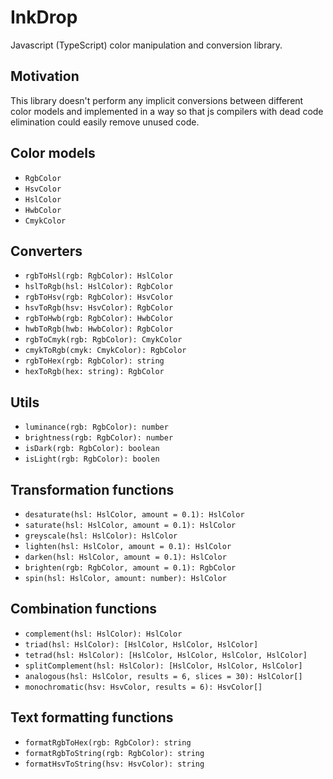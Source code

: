 # InkDrop

Javascript (TypeScript) color manipulation and conversion library.

## Motivation

This library doesn't perform any implicit conversions between different color models and implemented in a way so that
js compilers with dead code elimination could easily remove unused code.

## Color models

- `RgbColor`
- `HsvColor`
- `HslColor`
- `HwbColor`
- `CmykColor`

## Converters

- `rgbToHsl(rgb: RgbColor): HslColor`
- `hslToRgb(hsl: HslColor): RgbColor`
- `rgbToHsv(rgb: RgbColor): HsvColor`
- `hsvToRgb(hsv: HsvColor): RgbColor`
- `rgbToHwb(rgb: RgbColor): HwbColor`
- `hwbToRgb(hwb: HwbColor): RgbColor`
- `rgbToCmyk(rgb: RgbColor): CmykColor`
- `cmykToRgb(cmyk: CmykColor): RgbColor`
- `rgbToHex(rgb: RgbColor): string`
- `hexToRgb(hex: string): RgbColor`

## Utils

- `luminance(rgb: RgbColor): number`
- `brightness(rgb: RgbColor): number`
- `isDark(rgb: RgbColor): boolean`
- `isLight(rgb: RgbColor): boolen`

## Transformation functions

- `desaturate(hsl: HslColor, amount = 0.1): HslColor`
- `saturate(hsl: HslColor, amount = 0.1): HslColor`
- `greyscale(hsl: HslColor): HslColor`
- `lighten(hsl: HslColor, amount = 0.1): HslColor`
- `darken(hsl: HslColor, amount = 0.1): HslColor`
- `brighten(rgb: RgbColor, amount = 0.1): RgbColor`
- `spin(hsl: HslColor, amount: number): HslColor`

## Combination functions

- `complement(hsl: HslColor): HslColor`
- `triad(hsl: HslColor): [HslColor, HslColor, HslColor]`
- `tetrad(hsl: HslColor): [HslColor, HslColor, HslColor, HslColor]`
- `splitComplement(hsl: HslColor): [HslColor, HslColor, HslColor]`
- `analogous(hsl: HslColor, results = 6, slices = 30): HslColor[]`
- `monochromatic(hsv: HsvColor, results = 6): HsvColor[]`

## Text formatting functions

- `formatRgbToHex(rgb: RgbColor): string`
- `formatRgbToString(rgb: RgbColor): string`
- `formatHsvToString(hsv: HsvColor): string`
